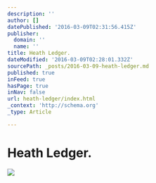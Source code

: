 ```yaml
---
description: ''
author: []
datePublished: '2016-03-09T02:31:56.415Z'
publisher:
  domain: ''
  name: ''
title: Heath Ledger.
dateModified: '2016-03-09T02:28:01.332Z'
sourcePath: _posts/2016-03-09-heath-ledger.md
published: true
inFeed: true
hasPage: true
inNav: false
url: heath-ledger/index.html
_context: 'http://schema.org'
_type: Article

---
```

# Heath Ledger.
![](https://the-grid-user-content.s3-us-west-2.amazonaws.com/4688473f-e53e-44eb-ad57-39393c8f3f94.png)